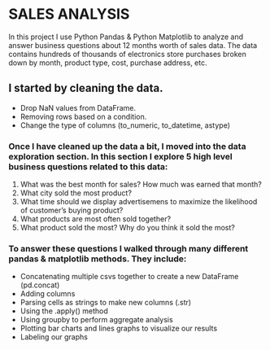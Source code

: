 # SALES ANALYSIS

In this project I use Python Pandas & Python Matplotlib to analyze and answer business questions about 12 months worth of sales data. 
The data contains hundreds of thousands of electronics store purchases broken down by month, product type, cost, purchase address, etc.

## I started by cleaning the data.

- Drop NaN values from DataFrame.
- Removing rows based on a condition.
- Change the type of columns (to_numeric, to_datetime, astype)

### Once I have cleaned up the data a bit, I moved into the data exploration section. In this section I explore 5 high level business questions related to this data:

1. What was the best month for sales? How much was earned that month?
2. What city sold the most product?
3. What time should we display advertisemens to maximize the likelihood of customer’s buying product?
4. What products are most often sold together?
5. What product sold the most? Why do you think it sold the most?

### To answer these questions I walked through many different pandas & matplotlib methods. They include:

- Concatenating multiple csvs together to create a new DataFrame (pd.concat)
- Adding columns
- Parsing cells as strings to make new columns (.str)
- Using the .apply() method
- Using groupby to perform aggregate analysis
- Plotting bar charts and lines graphs to visualize our results
- Labeling our graphs

